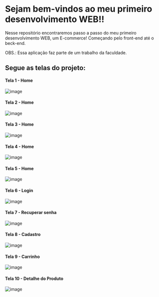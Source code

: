 # Sejam bem-vindos ao meu primeiro desenvolvimento WEB!!

Nesse repositório encontraremos passo a passo do meu primeiro desenvolvimento WEB, um E-commerce! Começando pelo front-end até o beck-end.

OBS.: Essa aplicação faz parte de um trabalho da faculdade.

## Segue as telas do projeto:

#### Tela 1 - Home
![image](https://github.com/bielveriss/Primeira-Aplicacao-WEB/assets/129802475/8220a63a-4170-4e93-9a2b-a5595128d044)

#### Tela 2 - Home
![image](https://github.com/bielveriss/Primeira-Aplicacao-WEB/assets/129802475/4d30549b-6300-487e-b1e4-06cca91a4eec)

#### Tela 3 - Home
![image](https://github.com/bielveriss/Primeira-Aplicacao-WEB/assets/129802475/b2086b4d-a08f-4eaf-932e-7ebad4bc92fe)

#### Tela 4 - Home
![image](https://github.com/bielveriss/Primeira-Aplicacao-WEB/assets/129802475/22606961-0408-44a9-a8de-3fdeb4bf0b5d)

#### Tela 5 - Home
![image](https://github.com/bielveriss/Primeira-Aplicacao-WEB/assets/129802475/13cbd6d5-9183-4d66-b513-20c390d8ba77)

#### Tela 6 - Login
![image](https://github.com/bielveriss/Primeira-Aplicacao-WEB/assets/129802475/d5ae1f7b-3d4b-46ad-bd94-835451139c18)

#### Tela 7 - Recuperar senha
![image](https://github.com/bielveriss/Primeira-Aplicacao-WEB/assets/129802475/d8233c68-ad39-46d9-9d61-8aaf27f98a11)

#### Tela 8 - Cadastro
![image](https://github.com/bielveriss/Primeira-Aplicacao-WEB/assets/129802475/437ad841-35a9-4aff-a7b5-13cdf2b0951d)

#### Tela 9 - Carrinho
![image](https://github.com/bielveriss/Primeira-Aplicacao-WEB/assets/129802475/7c53c392-fe6c-49eb-a02c-70b938195042)

#### Tela 10 - Detalhe do Produto
![image](https://github.com/bielveriss/Primeira-Aplicacao-WEB/assets/129802475/950a37cf-fe5a-44bd-b23e-737153bf7f71)
